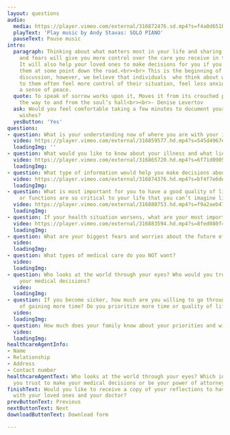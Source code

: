 ```yaml
---
layout: questions
audio:
  media: https://player.vimeo.com/external/316872476.sd.mp4?s=f4a0d651b5560e5ad5274234ed618d3d3b4b9443&profile_id=165&download=1
  playText: 'Play music by Andy Stavas: SOLO PIANO'
  pauseText: Pause music
intro:
  paragraph: Thinking about what matters most in your life and sharing your hopes
    and fears will give you more control over the care you receive in the future.
    It will also help your loved ones to make decisions for you if you can’t make
    them at some point down the road.<br><br> This is the beginning of an ongoing
    discussion, however, we believe that individuals  who think about what is important
    to them often feel more control of their situation, feel less anxious and reach
    a sense of peace.
  quote: To speak of sorrow works upon it, Moves it from its crouched place, barring
    the way to and from the soul’s hall<br><br>- Denise Levertov
  ask: Would you feel comfortable taking a few minutes to document your goals and
    wishes?
  yesButton: 'Yes'
questions:
- question: What is your understanding now of where you are with your illness?
  video: https://player.vimeo.com/external/316859577.hd.mp4?s=545d4967e86c91e7b73b43f83baca7c16ddae0a5&profile_id=175&download=1
  loadingImg: ''
- question: What would you like to know about your illness and what lies ahead?
  video: https://player.vimeo.com/external/316865720.hd.mp4?s=6f71d09051cc250a817ce553ae063f19c849e2b2&profile_id=175&download=1
  loadingImg: 
- question: What type of information would help you make decisions about your future?
  video: https://player.vimeo.com/external/316874376.hd.mp4?s=bf4f7e6de1b601a8bc01ce5b453657d121e82751&profile_id=175&download=1
  loadingImg: 
- question: What is most important for you to have a good quality of life? What abilities
    or functions are so critical to your life that you can’t imagine living without?
  video: https://player.vimeo.com/external/316880753.hd.mp4?s=f9a2aeb474d57b8cc34763d23595ae30344c6a98&profile_id=175&download=1
  loadingImg: 
- question: If your health situation worsens, what are your most important goals?
  video: https://player.vimeo.com/external/316883594.hd.mp4?s=8fed080f4cede1b4ede27976768383b07948683b&profile_id=175&download=1
  loadingImg: 
- question: What are your biggest fears and worries about the future of your illness?
  video: 
  loadingImg: 
- question: What types of medical care do you NOT want?
  video: 
  loadingImg: 
- question: Who looks at the world through your eyes? Who would you trust to make
    your medical decisions?
  video: 
  loadingImg: 
- question: If you become sicker, how much are you willing to go through for the possibility
    of gaining more time? Do you prioritize more time or quality of life?
  video: 
  loadingImg: 
- question: How much does your family know about your priorities and wishes?
  video: 
  loadingImg: 
healthcareAgentInfo:
- Name
- Relationship
- Address
- Contact number
healthcareAgentText: Who looks at the world through your eyes? Which individual would
  you trust to make your medical decisions or be your power of attorney?
finishText: Would you like to receive a copy of your reflections to have and share
  with your loved ones and your doctor?
prevButtonText: Previous
nextButtonText: Next
downloadButtonText: Download form

---
```

